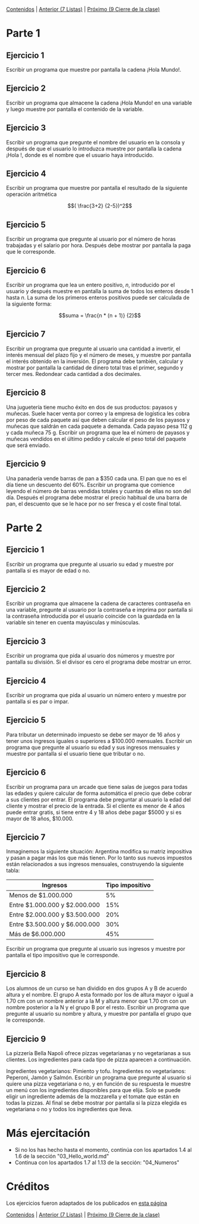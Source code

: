 [Contenidos](../Contenidos.md) \| [Anterior (7 Listas)](07_Listas.md) \| [Próximo (9 Cierre de la clase)](09_Cierre.md)

# Parte 1

## Ejercicio 1
Escribir un programa que muestre por pantalla la cadena ¡Hola Mundo!.

## Ejercicio 2
Escribir un programa que almacene la cadena ¡Hola Mundo! en una variable y luego muestre por pantalla el contenido de la variable.

## Ejercicio 3
Escribir un programa que pregunte el nombre del usuario en la consola y después de que el usuario lo introduzca muestre por pantalla la cadena ¡Hola <nombre>!, donde <nombre> es el nombre que el usuario haya introducido.

## Ejercicio 4
Escribir un programa que muestre por pantalla el resultado de la siguiente operación aritmética 

$$( \frac{3+2} {2-5})^2$$

## Ejercicio 5
Escribir un programa que pregunte al usuario por el número de horas trabajadas y el salario por hora. Después debe mostrar por pantalla la paga que le corresponde.

## Ejercicio 6
Escribir un programa que lea un entero positivo, *n*, introducido por el usuario y después muestre en pantalla la suma de todos los enteros desde 1 hasta *n*. La suma de los primeros enteros positivos puede ser calculada de la siguiente forma:

$$suma = \frac{n * (n + 1)} {2}$$

## Ejercicio 7
Escribir un programa que pregunte al usuario una cantidad a invertir, el interés mensual del plazo fijo y el número de meses, y muestre por pantalla el interés obtenido en la inversión. El programa debe también, calcular y mostrar por pantalla la cantidad de dinero total tras el primer, segundo y tercer mes. Redondear cada cantidad a dos decimales.

## Ejercicio 8
Una juguetería tiene mucho éxito en dos de sus productos: payasos y muñecas. Suele hacer venta por correo y la empresa de logística les cobra por peso de cada paquete así que deben calcular el peso de los payasos y muñecas que saldrán en cada paquete a demanda. Cada payaso pesa 112 g y cada muñeca 75 g. Escribir un programa que lea el número de payasos y muñecas vendidos en el último pedido y calcule el peso total del paquete que será enviado.

## Ejercicio 9
Una panadería vende barras de pan a $350 cada una. El pan que no es el día tiene un descuento del 60%. Escribir un programa que comience leyendo el número de barras vendidas totales y cuantas de ellas no son del día. Después el programa debe mostrar el precio habitual de una barra de pan, el descuento que se le hace por no ser fresca y el coste final total.

# Parte 2

## Ejercicio 1
Escribir un programa que pregunte al usuario su edad y muestre por pantalla si es mayor de edad o no.

## Ejercicio 2
Escribir un programa que almacene la cadena de caracteres contraseña en una variable, pregunte al usuario por la contraseña e imprima por pantalla si la contraseña introducida por el usuario coincide con la guardada en la variable sin tener en cuenta mayúsculas y minúsculas.

## Ejercicio 3
Escribir un programa que pida al usuario dos números y muestre por pantalla su división. Si el divisor es cero el programa debe mostrar un error.

## Ejercicio 4
Escribir un programa que pida al usuario un número entero y muestre por pantalla si es par o impar.

## Ejercicio 5
Para tributar un determinado impuesto se debe ser mayor de 16 años y tener unos ingresos iguales o superiores a $100.000 mensuales. Escribir un programa que pregunte al usuario su edad y sus ingresos mensuales y muestre por pantalla si el usuario tiene que tributar o no.

## Ejercicio 6
Escribir un programa para un arcade que tiene salas de juegos para todas las edades y quiere calcular de forma automática el precio que debe cobrar a sus clientes por entrar. El programa debe preguntar al usuario la edad del cliente y mostrar el precio de la entrada. Si el cliente es menor de 4 años puede entrar gratis, si tiene entre 4 y 18 años debe pagar $5000 y si es mayor de 18 años, $10.000.

## Ejercicio 7
Inmaginemos la siguiente situación: Argentina modifica su matriz impositiva y pasan a pagar más los que más tienen.
Por lo tanto sus nuevos impuestos están relacionados a sus ingresos mensuales, construyendo la siguiente tabla:

| Ingresos                      | Tipo impositivo   |
|-------------------------------|-------------------|
| Menos de $1.000.000           | 5%                |
| Entre $1.000.000 y $2.000.000	| 15%               |
| Entre $2.000.000 y $3.500.000 | 20%               |
| Entre $3.500.000 y $6.000.000	| 30%               |
| Más de $6.000.000             | 45%               |
Escribir un programa que pregunte al usuario sus ingresos y muestre por pantalla el tipo impositivo que le corresponde.

## Ejercicio 8
Los alumnos de un curso se han dividido en dos grupos A y B de acuerdo altura y el nombre. El grupo A esta formado por los de altura mayor o igual a 1.70 cm con un nombre anterior a la M y altura menor que 1.70 cm con un nombre posterior a la N y el grupo B por el resto. Escribir un programa que pregunte al usuario su nombre y altura, y muestre por pantalla el grupo que le corresponde.

## Ejercicio 9
La pizzería Bella Napoli ofrece pizzas vegetarianas y no vegetarianas a sus clientes. Los ingredientes para cada tipo de pizza aparecen a continuación.

Ingredientes vegetarianos: Pimiento y tofu.
Ingredientes no vegetarianos: Peperoni, Jamón y Salmón.
Escribir un programa que pregunte al usuario si quiere una pizza vegetariana o no, y en función de su respuesta le muestre un menú con los ingredientes disponibles para que elija. Solo se puede eligir un ingrediente además de la mozzarella y el tomate que están en todas la pizzas. Al final se debe mostrar por pantalla si la pizza elegida es vegetariana o no y todos los ingredientes que lleva.

# Más ejercitación
* Si no los has hecho hasta el momento, continúa con los apartados 1.4 al 1.6 de la sección "03_Hello_world.md"
* Continua con los apartados 1.7 al 1.13 de la sección: "04_Numeros"

# Créditos
Los ejercicios fueron adaptados de los publicados en [esta página](https://aprendeconalf.es/) 

[Contenidos](../Contenidos.md) \| [Anterior (7 Listas)](07_Listas.md) \| [Próximo (9 Cierre de la clase)](09_Cierre.md)